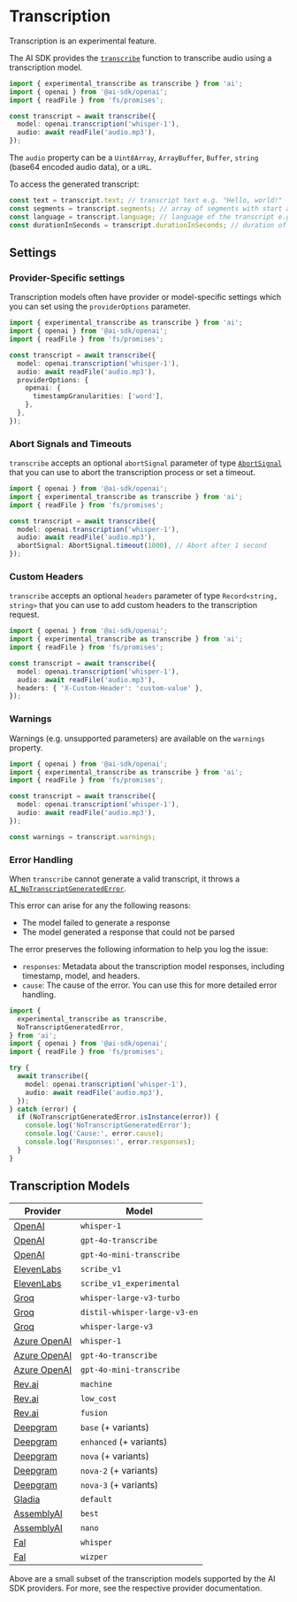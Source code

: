 # Transcription

Transcription is an experimental feature.

The AI SDK provides the [`transcribe`](../reference/ai-sdk-core/transcribe.md)
function to transcribe audio using a transcription model.

```ts
import { experimental_transcribe as transcribe } from 'ai';
import { openai } from '@ai-sdk/openai';
import { readFile } from 'fs/promises';

const transcript = await transcribe({
  model: openai.transcription('whisper-1'),
  audio: await readFile('audio.mp3'),
});
```

The `audio` property can be a `Uint8Array`, `ArrayBuffer`, `Buffer`, `string` (base64 encoded audio data), or a `URL`.

To access the generated transcript:

```ts
const text = transcript.text; // transcript text e.g. "Hello, world!"
const segments = transcript.segments; // array of segments with start and end times, if available
const language = transcript.language; // language of the transcript e.g. "en", if available
const durationInSeconds = transcript.durationInSeconds; // duration of the transcript in seconds, if available
```

## Settings

### Provider-Specific settings

Transcription models often have provider or model-specific settings which you can set using the `providerOptions` parameter.

```ts
import { experimental_transcribe as transcribe } from 'ai';
import { openai } from '@ai-sdk/openai';
import { readFile } from 'fs/promises';

const transcript = await transcribe({
  model: openai.transcription('whisper-1'),
  audio: await readFile('audio.mp3'),
  providerOptions: {
    openai: {
      timestampGranularities: ['word'],
    },
  },
});
```

### Abort Signals and Timeouts

`transcribe` accepts an optional `abortSignal` parameter of
type [`AbortSignal`](https://developer.mozilla.org/en-US/docs/Web/API/AbortSignal)
that you can use to abort the transcription process or set a timeout.

```ts
import { openai } from '@ai-sdk/openai';
import { experimental_transcribe as transcribe } from 'ai';
import { readFile } from 'fs/promises';

const transcript = await transcribe({
  model: openai.transcription('whisper-1'),
  audio: await readFile('audio.mp3'),
  abortSignal: AbortSignal.timeout(1000), // Abort after 1 second
});
```

### Custom Headers

`transcribe` accepts an optional `headers` parameter of type `Record<string, string>`
that you can use to add custom headers to the transcription request.

```ts
import { openai } from '@ai-sdk/openai';
import { experimental_transcribe as transcribe } from 'ai';
import { readFile } from 'fs/promises';

const transcript = await transcribe({
  model: openai.transcription('whisper-1'),
  audio: await readFile('audio.mp3'),
  headers: { 'X-Custom-Header': 'custom-value' },
});
```

### Warnings

Warnings (e.g. unsupported parameters) are available on the `warnings` property.

```ts
import { openai } from '@ai-sdk/openai';
import { experimental_transcribe as transcribe } from 'ai';
import { readFile } from 'fs/promises';

const transcript = await transcribe({
  model: openai.transcription('whisper-1'),
  audio: await readFile('audio.mp3'),
});

const warnings = transcript.warnings;
```

### Error Handling

When `transcribe` cannot generate a valid transcript, it throws a [`AI_NoTranscriptGeneratedError`](../reference/ai-sdk-errors/ai-no-transcript-generated-error.md).

This error can arise for any the following reasons:

- The model failed to generate a response
- The model generated a response that could not be parsed

The error preserves the following information to help you log the issue:

- `responses`: Metadata about the transcription model responses, including timestamp, model, and headers.
- `cause`: The cause of the error. You can use this for more detailed error handling.

```ts
import {
  experimental_transcribe as transcribe,
  NoTranscriptGeneratedError,
} from 'ai';
import { openai } from '@ai-sdk/openai';
import { readFile } from 'fs/promises';

try {
  await transcribe({
    model: openai.transcription('whisper-1'),
    audio: await readFile('audio.mp3'),
  });
} catch (error) {
  if (NoTranscriptGeneratedError.isInstance(error)) {
    console.log('NoTranscriptGeneratedError');
    console.log('Cause:', error.cause);
    console.log('Responses:', error.responses);
  }
}
```

## Transcription Models

| Provider | Model |
| --- | --- |
| [OpenAI](/providers/ai-sdk-providers/openai#transcription-models) | `whisper-1` |
| [OpenAI](/providers/ai-sdk-providers/openai#transcription-models) | `gpt-4o-transcribe` |
| [OpenAI](/providers/ai-sdk-providers/openai#transcription-models) | `gpt-4o-mini-transcribe` |
| [ElevenLabs](/providers/ai-sdk-providers/elevenlabs#transcription-models) | `scribe_v1` |
| [ElevenLabs](/providers/ai-sdk-providers/elevenlabs#transcription-models) | `scribe_v1_experimental` |
| [Groq](/providers/ai-sdk-providers/groq#transcription-models) | `whisper-large-v3-turbo` |
| [Groq](/providers/ai-sdk-providers/groq#transcription-models) | `distil-whisper-large-v3-en` |
| [Groq](/providers/ai-sdk-providers/groq#transcription-models) | `whisper-large-v3` |
| [Azure OpenAI](/providers/ai-sdk-providers/azure#transcription-models) | `whisper-1` |
| [Azure OpenAI](/providers/ai-sdk-providers/azure#transcription-models) | `gpt-4o-transcribe` |
| [Azure OpenAI](/providers/ai-sdk-providers/azure#transcription-models) | `gpt-4o-mini-transcribe` |
| [Rev.ai](/providers/ai-sdk-providers/revai#transcription-models) | `machine` |
| [Rev.ai](/providers/ai-sdk-providers/revai#transcription-models) | `low_cost` |
| [Rev.ai](/providers/ai-sdk-providers/revai#transcription-models) | `fusion` |
| [Deepgram](/providers/ai-sdk-providers/deepgram#transcription-models) | `base` (+ variants) |
| [Deepgram](/providers/ai-sdk-providers/deepgram#transcription-models) | `enhanced` (+ variants) |
| [Deepgram](/providers/ai-sdk-providers/deepgram#transcription-models) | `nova` (+ variants) |
| [Deepgram](/providers/ai-sdk-providers/deepgram#transcription-models) | `nova-2` (+ variants) |
| [Deepgram](/providers/ai-sdk-providers/deepgram#transcription-models) | `nova-3` (+ variants) |
| [Gladia](/providers/ai-sdk-providers/gladia#transcription-models) | `default` |
| [AssemblyAI](/providers/ai-sdk-providers/assemblyai#transcription-models) | `best` |
| [AssemblyAI](/providers/ai-sdk-providers/assemblyai#transcription-models) | `nano` |
| [Fal](/providers/ai-sdk-providers/fal#transcription-models) | `whisper` |
| [Fal](/providers/ai-sdk-providers/fal#transcription-models) | `wizper` |

Above are a small subset of the transcription models supported by the AI SDK providers. For more, see the respective provider documentation.
